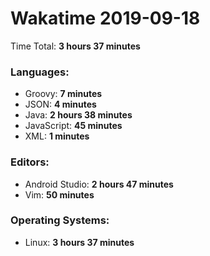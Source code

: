 # Wakatime 2019-09-18

Time Total: **3 hours 37 minutes**

### Languages:
- Groovy: **7 minutes** 
- JSON: **4 minutes** 
- Java: **2 hours 38 minutes** 
- JavaScript: **45 minutes** 
- XML: **1 minutes** 

### Editors:
- Android Studio: **2 hours 47 minutes** 
- Vim: **50 minutes** 

### Operating Systems:
- Linux: **3 hours 37 minutes** 

